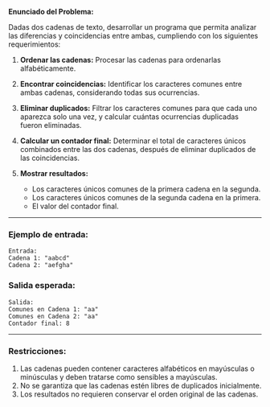**Enunciado del Problema:**

Dadas dos cadenas de texto, desarrollar un programa que permita analizar las diferencias y coincidencias entre ambas, cumpliendo con los siguientes requerimientos:

1. **Ordenar las cadenas:** Procesar las cadenas para ordenarlas alfabéticamente.

2. **Encontrar coincidencias:** Identificar los caracteres comunes entre ambas cadenas, considerando todas sus ocurrencias.

3. **Eliminar duplicados:** Filtrar los caracteres comunes para que cada uno aparezca solo una vez, y calcular cuántas ocurrencias duplicadas fueron eliminadas.

4. **Calcular un contador final:** Determinar el total de caracteres únicos combinados entre las dos cadenas, después de eliminar duplicados de las coincidencias.

5. **Mostrar resultados:**
   - Los caracteres únicos comunes de la primera cadena en la segunda.
   - Los caracteres únicos comunes de la segunda cadena en la primera.
   - El valor del contador final.

---

### **Ejemplo de entrada:**

```plaintext
Entrada:
Cadena 1: "aabcd"
Cadena 2: "aefgha"
```

### **Salida esperada:**

```plaintext
Salida:
Comunes en Cadena 1: "aa"
Comunes en Cadena 2: "aa"
Contador final: 8
```

---

### **Restricciones:**
1. Las cadenas pueden contener caracteres alfabéticos en mayúsculas o minúsculas y deben tratarse como sensibles a mayúsculas.
2. No se garantiza que las cadenas estén libres de duplicados inicialmente.
3. Los resultados no requieren conservar el orden original de las cadenas.
